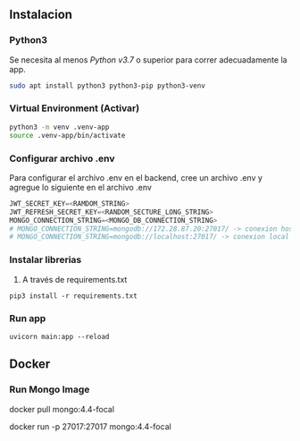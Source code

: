 ## Instalacion

### Python3

Se necesita al menos _Python v3.7_ o superior para correr adecuadamente la app.

```bash
sudo apt install python3 python3-pip python3-venv
```

### Virtual Environment (Activar)

```bash
python3 -m venv .venv-app
source .venv-app/bin/activate
```

### Configurar archivo .env

Para configurar el archivo .env en el backend, cree un archivo .env y agregue lo siguiente en el archivo .env

```python
JWT_SECRET_KEY=<RAMDOM_STRING>
JWT_REFRESH_SECRET_KEY=<RANDOM_SECTURE_LONG_STRING>
MONGO_CONNECTION_STRING=<MONGO_DB_CONNECTION_STRING>
# MONGO_CONNECTION_STRING=mongodb://172.28.87.20:27017/ -> conexion host utilizando WSL Ubuntu en Windows
# MONGO_CONNECTION_STRING=mongodb://localhost:27017/ -> conexion local en Windows/Linux
```

### Instalar librerias

1. A través de requirements.txt 

`pip3 install -r requirements.txt`

### Run app

`uvicorn main:app --reload`


## Docker 

### Run Mongo Image 

docker pull mongo:4.4-focal

docker run -p 27017:27017 mongo:4.4-focal